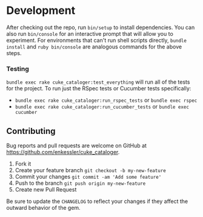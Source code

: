 # Development

After checking out the repo, run `bin/setup` to install dependencies. You can also run `bin/console` for an 
interactive prompt that will allow you to experiment. For environments that can't run shell scripts directly, 
`bundle install` and `ruby bin/console` are analogous commands for the above steps.

### Testing

`bundle exec rake cuke_cataloger:test_everything` will run all of the tests for the project. To run just the RSpec tests 
or Cucumber tests specifically:
 - `bundle exec rake cuke_cataloger:run_rspec_tests` or
   `bundle exec rspec`
 - `bundle exec rake cuke_cataloger:run_cucumber_tests` or
   `bundle exec cucumber`


## Contributing

Bug reports and pull requests are welcome on GitHub at https://github.com/enkessler/cuke_cataloger.

1. Fork it
2. Create your feature branch
   `git checkout -b my-new-feature`
3. Commit your changes
   `git commit -am 'Add some feature'`
4. Push to the branch
   `git push origin my-new-feature`
5. Create new Pull Request

Be sure to update the `CHANGELOG` to reflect your changes if they affect the outward behavior of the gem.
